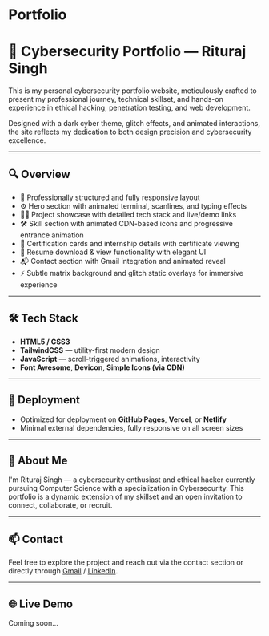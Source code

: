 # Portfolio
# 🧠 Cybersecurity Portfolio — Rituraj Singh

This is my personal cybersecurity portfolio website, meticulously crafted to present my professional journey, technical skillset, and hands-on experience in ethical hacking, penetration testing, and web development.

Designed with a dark cyber theme, glitch effects, and animated interactions, the site reflects my dedication to both design precision and cybersecurity excellence.

---

## 🔍 Overview

- 🎯 Professionally structured and fully responsive layout
- ⚙️ Hero section with animated terminal, scanlines, and typing effects
- 🧑‍💻 Project showcase with detailed tech stack and live/demo links
- 🛠️ Skill section with animated CDN-based icons and progressive entrance animation
- 🧾 Certification cards and internship details with certificate viewing
- 📂 Resume download & view functionality with elegant UI
- 📬 Contact section with Gmail integration and animated reveal
- ⚡ Subtle matrix background and glitch static overlays for immersive experience

---

## 🛠 Tech Stack

- **HTML5 / CSS3**
- **TailwindCSS** — utility-first modern design
- **JavaScript** — scroll-triggered animations, interactivity
- **Font Awesome**, **Devicon**, **Simple Icons (via CDN)**

---

## 🚀 Deployment

- Optimized for deployment on **GitHub Pages**, **Vercel**, or **Netlify**
- Minimal external dependencies, fully responsive on all screen sizes

---

## 👤 About Me

I'm Rituraj Singh — a cybersecurity enthusiast and ethical hacker currently pursuing Computer Science with a specialization in Cybersecurity. This portfolio is a dynamic extension of my skillset and an open invitation to connect, collaborate, or recruit.

---

## 📫 Contact

Feel free to explore the project and reach out via the contact section or directly through [Gmail](singhrituraj9777@gmail.com) / [LinkedIn](www.linkedin.com/in/rituraj-pratap-singh).

---

## 🌐 Live Demo

Coming soon...

